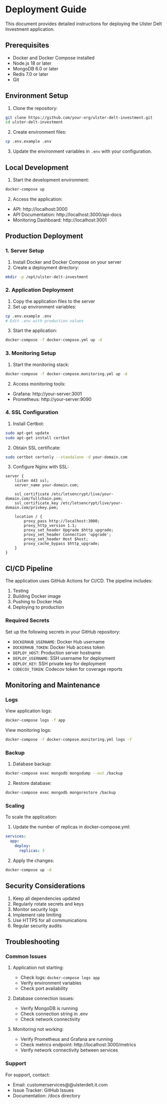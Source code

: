 # Deployment Guide

This document provides detailed instructions for deploying the Ulster Delt Investment application.

## Prerequisites

- Docker and Docker Compose installed
- Node.js 18 or later
- MongoDB 6.0 or later
- Redis 7.0 or later
- Git

## Environment Setup

1. Clone the repository:
```bash
git clone https://github.com/your-org/ulster-delt-investment.git
cd ulster-delt-investment
```

2. Create environment files:
```bash
cp .env.example .env
```

3. Update the environment variables in `.env` with your configuration.

## Local Development

1. Start the development environment:
```bash
docker-compose up
```

2. Access the application:
- API: http://localhost:3000
- API Documentation: http://localhost:3000/api-docs
- Monitoring Dashboard: http://localhost:3001

## Production Deployment

### 1. Server Setup

1. Install Docker and Docker Compose on your server
2. Create a deployment directory:
```bash
mkdir -p /opt/ulster-delt-investment
```

### 2. Application Deployment

1. Copy the application files to the server
2. Set up environment variables:
```bash
cp .env.example .env
# Edit .env with production values
```

3. Start the application:
```bash
docker-compose -f docker-compose.yml up -d
```

### 3. Monitoring Setup

1. Start the monitoring stack:
```bash
docker-compose -f docker-compose.monitoring.yml up -d
```

2. Access monitoring tools:
- Grafana: http://your-server:3001
- Prometheus: http://your-server:9090

### 4. SSL Configuration

1. Install Certbot:
```bash
sudo apt-get update
sudo apt-get install certbot
```

2. Obtain SSL certificate:
```bash
sudo certbot certonly --standalone -d your-domain.com
```

3. Configure Nginx with SSL:
```nginx
server {
    listen 443 ssl;
    server_name your-domain.com;

    ssl_certificate /etc/letsencrypt/live/your-domain.com/fullchain.pem;
    ssl_certificate_key /etc/letsencrypt/live/your-domain.com/privkey.pem;

    location / {
        proxy_pass http://localhost:3000;
        proxy_http_version 1.1;
        proxy_set_header Upgrade $http_upgrade;
        proxy_set_header Connection 'upgrade';
        proxy_set_header Host $host;
        proxy_cache_bypass $http_upgrade;
    }
}
```

## CI/CD Pipeline

The application uses GitHub Actions for CI/CD. The pipeline includes:

1. Testing
2. Building Docker image
3. Pushing to Docker Hub
4. Deploying to production

### Required Secrets

Set up the following secrets in your GitHub repository:

- `DOCKERHUB_USERNAME`: Docker Hub username
- `DOCKERHUB_TOKEN`: Docker Hub access token
- `DEPLOY_HOST`: Production server hostname
- `DEPLOY_USERNAME`: SSH username for deployment
- `DEPLOY_KEY`: SSH private key for deployment
- `CODECOV_TOKEN`: Codecov token for coverage reports

## Monitoring and Maintenance

### Logs

View application logs:
```bash
docker-compose logs -f app
```

View monitoring logs:
```bash
docker-compose -f docker-compose.monitoring.yml logs -f
```

### Backup

1. Database backup:
```bash
docker-compose exec mongodb mongodump --out /backup
```

2. Restore database:
```bash
docker-compose exec mongodb mongorestore /backup
```

### Scaling

To scale the application:

1. Update the number of replicas in docker-compose.yml:
```yaml
services:
  app:
    deploy:
      replicas: 3
```

2. Apply the changes:
```bash
docker-compose up -d
```

## Security Considerations

1. Keep all dependencies updated
2. Regularly rotate secrets and keys
3. Monitor security logs
4. Implement rate limiting
5. Use HTTPS for all communications
6. Regular security audits

## Troubleshooting

### Common Issues

1. Application not starting:
   - Check logs: `docker-compose logs app`
   - Verify environment variables
   - Check port availability

2. Database connection issues:
   - Verify MongoDB is running
   - Check connection string in .env
   - Check network connectivity

3. Monitoring not working:
   - Verify Prometheus and Grafana are running
   - Check metrics endpoint: http://localhost:3000/metrics
   - Verify network connectivity between services

### Support

For support, contact:
- Email: customerservices@@ulsterdelt.it.com
- Issue Tracker: GitHub Issues
- Documentation: /docs directory 